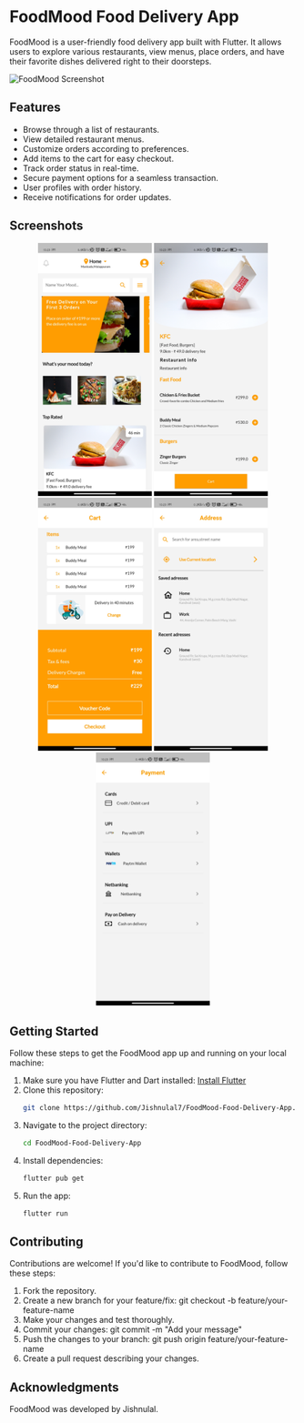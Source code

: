 # FoodMood Food Delivery App

FoodMood is a user-friendly food delivery app built with Flutter. It allows users to explore various restaurants, view menus, place orders, and have their favorite dishes delivered right to their doorsteps.

![FoodMood Screenshot](screenshots/screenshot1.png)

## Features

- Browse through a list of restaurants.
- View detailed restaurant menus.
- Customize orders according to preferences.
- Add items to the cart for easy checkout.
- Track order status in real-time.
- Secure payment options for a seamless transaction.
- User profiles with order history.
- Receive notifications for order updates.

## Screenshots

<p align="center">
  <img src="img/Screenshot-1.jpg" alt="Screenshot 1" width="200"/>
  <img src="img/Screenshot-2.jpg" alt="Screenshot 2" width="200"/>
  <img src="img/Screenshot-3.jpg" alt="Screenshot 3" width="200"/>
  <img src="img/Screenshot-4.jpg" alt="Screenshot 4" width="200"/>
  <img src="img/Screenshot-5.jpg" alt="Screenshot 5" width="200"/>
</p>

## Getting Started

Follow these steps to get the FoodMood app up and running on your local machine:

1. Make sure you have Flutter and Dart installed: [Install Flutter](https://flutter.dev/docs/get-started/install)
2. Clone this repository:
   ```sh
   git clone https://github.com/Jishnulal7/FoodMood-Food-Delivery-App.git
3. Navigate to the project directory:
   ```sh
   cd FoodMood-Food-Delivery-App
4. Install dependencies:
   ```sh
   flutter pub get
5. Run the app:
   ```sh
   flutter run

## Contributing

Contributions are welcome! If you'd like to contribute to FoodMood, follow these steps:

   1. Fork the repository.
   2. Create a new branch for your feature/fix: git checkout -b feature/your-feature-name
   3. Make your changes and test thoroughly.
   4. Commit your changes: git commit -m "Add your message"
   5. Push the changes to your branch: git push origin feature/your-feature-name
   6. Create a pull request describing your changes.

## Acknowledgments

   FoodMood was developed by Jishnulal.

